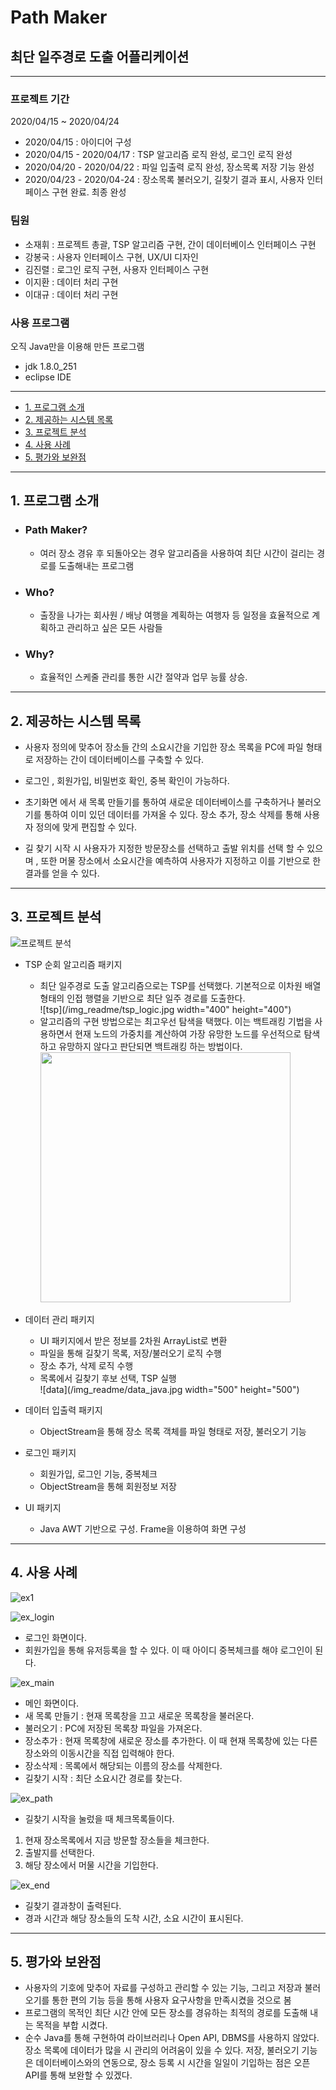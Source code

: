 # Path Maker
## 최단 일주경로 도출 어플리케이션
--------------------
### 프로젝트 기간
2020/04/15 ~ 2020/04/24
* 2020/04/15 : 아이디어 구성
* 2020/04/15 - 2020/04/17 : TSP 알고리즘 로직 완성, 로그인 로직 완성
* 2020/04/20 - 2020/04/22 : 파일 입출력 로직 완성, 장소목록 저장 기능 완성
* 2020/04/23 - 2020/04-24 : 장소목록 불러오기, 길찾기 결과 표시, 사용자 인터페이스 구현 완료. 최종 완성

### 팀원
- 소재휘 : 프로젝트 총괄, TSP 알고리즘 구현, 간이 데이터베이스 인터페이스 구현
- 강봉국 : 사용자 인터페이스 구현, UX/UI 디자인
- 김진렬 : 로그인 로직 구현, 사용자 인터페이스 구현
- 이지환 : 데이터 처리 구현
- 이대규 : 데이터 처리 구현

### 사용 프로그램
오직 Java만을 이용해 만든 프로그램
- jdk 1.8.0_251
- eclipse IDE

-------------------
- [1. 프로그램 소개](#1-프로그램-소개)
- [2. 제공하는 시스템 목록](#2-제공하는-시스템-목록)
- [3. 프로젝트 분석](#3-프로젝트-분석)
- [4. 사용 사례](#4-사용-사례)
- [5. 평가와 보완점](#5-평가와-보완점)
-------------------
## 1. 프로그램 소개

- ### Path Maker?
	* 여러 장소 경유 후 되돌아오는 경우 알고리즘을 사용하여 최단 시간이 걸리는 경로를 도출해내는 프로그램
- ### Who?
	* 출장을 나가는 회사원 / 배낭 여행을 계획하는 여행자 등 일정을 효율적으로 계획하고 관리하고 싶은 모든 사람들
- ### Why?
	* 효율적인 스케줄 관리를 통한 시간 절약과 업무 능률 상승.

--------------

## 2. 제공하는 시스템 목록
- 사용자 정의에 맞추어 장소들 간의 소요시간을 기입한 장소 목록을 PC에 파일 형태로 저장하는 간이 데이터베이스를 구축할 수 있다.

- 로그인 , 회원가입, 비밀번호 확인, 중복 확인이 가능하다.

- 초기화면 에서 새 목록 만들기를 통하여 새로운 데이터베이스를 구축하거나 불러오기를 통하여 이미 있던 데이터를 가져올 수 있다. 장소 추가, 장소 삭제를 통해 사용자 정의에 맞게 편집할 수 있다.

- 길 찾기 시작 시 사용자가 지정한 방문장소를 선택하고 출발 위치를 선택 할 수 있으며 , 또한 머물 장소에서 소요시간을 예측하여 사용자가 지정하고 이를 기반으로 한 결과를 얻을 수 있다.

---------------

## 3. 프로젝트 분석
![프로젝트 분석](/img_readme/analyze.jpg)

- TSP 순회 알고리즘 패키지
	* 최단 일주경로 도출 알고리즘으로는 TSP를 선택했다. 기본적으로 이차원 배열 형태의 인접 행렬을 기반으로 최단 일주 경로를 도출한다.   
	![tsp](/img_readme/tsp_logic.jpg width="400" height="400")
	* 알고리즘의 구현 방법으로는 최고우선 탐색을 택했다. 이는 백트래킹 기법을 사용하면서 현재 노드의 가중치를 계산하여 가장 유망한 노드를 우선적으로 탐색하고 유망하지 않다고 판단되면 백트래킹 하는 방법이다.   
	<img src="/img_readme/tsp_java.jpg" width="400" height="400"></img>

- 데이터 관리 패키지
	* UI 패키지에서 받은 정보를 2차원 ArrayList로 변환
	* 파일을 통해 길찾기 목록, 저장/불러오기 로직 수행
	* 장소 추가, 삭제 로직 수행
	* 목록에서 길찾기 후보 선택, TSP 실행   
	![data](/img_readme/data_java.jpg width="500" height="500")

- 데이터 입출력 패키지
	* ObjectStream을 통해 장소 목록 객체를 파일 형태로 저장, 불러오기 기능

- 로그인 패키지
	* 회원가입, 로그인 기능, 중복체크
	* ObjectStream을 통해 회원정보 저장

- UI 패키지
	* Java AWT 기반으로 구성. Frame을 이용하여 화면 구성

----------------

## 4. 사용 사례
![ex1](/img_readme/ex_1.jpg)        

![ex_login](/img_readme/ex_3.jpg)
- 로그인 화면이다.
- 회원가입을 통해 유저등록을 할 수 있다. 이 때 아이디 중복체크를 해야 로그인이 된다.

![ex_main](/img_readme/ex_2.jpg)
- 메인 화면이다.
- 새 목록 만들기 : 현재 목록창을 끄고 새로운 목록창을 불러온다. 
- 불러오기 : PC에 저장된 목록창 파일을 가져온다.
- 장소추가 : 현재 목록창에 새로운 장소를 추가한다. 이 때 현재 목록창에 있는 다른 장소와의 이동시간을 직접 입력해야 한다.
- 장소삭제 : 목록에서 해당되는 이름의 장소를 삭제한다.
- 길찾기 시작 : 최단 소요시간 경로를 찾는다.

![ex_path](/img_readme/ex_4.jpg)
- 길찾기 시작을 눌렀을 때 체크목록들이다.
1. 현재 장소목록에서 지금 방문할 장소들을 체크한다.
2. 출발지를 선택한다.
3. 해당 장소에서 머물 시간을 기입한다.    

![ex_end](/img_readme/ex_5.jpg)
- 길찾기 결과창이 출력된다.
- 경과 시간과 해당 장소들의 도착 시간, 소요 시간이 표시된다.

-------------

## 5. 평가와 보완점
- 사용자의 기호에 맞추어 자료를 구성하고 관리할 수 있는 기능, 그리고 저장과 불러오기를 통한 편의 기능 등을 통해 사용자 요구사항을 만족시켰을 것으로 봄
- 프로그램의 목적인 최단 시간 안에 모든 장소를 경유하는 최적의 경로를 도출해 내는 목적을 부합 시켰다.
- 순수 Java를 통해 구현하여 라이브러리나 Open API, DBMS를 사용하지 않았다. 장소 목록에 데이터가 많을 시 관리의 어려움이 있을 수 있다. 저장, 불러오기 기능은 데이터베이스와의 연동으로, 장소 등록 시 시간을 일일이 기입하는 점은 오픈 API를 통해 보완할 수 있겠다.






